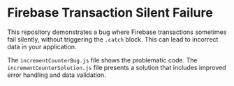 # Firebase Transaction Silent Failure

This repository demonstrates a bug where Firebase transactions sometimes fail silently, without triggering the `.catch` block.  This can lead to incorrect data in your application.

The `incrementCounterBug.js` file shows the problematic code. The `incrementCounterSolution.js` file presents a solution that includes improved error handling and data validation.